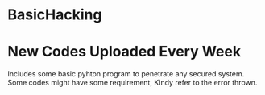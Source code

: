# BasicHacking
# New Codes Uploaded Every Week

Includes some basic pyhton program to penetrate any secured system.
Some codes might have some requirement, Kindy refer to the error thrown.
